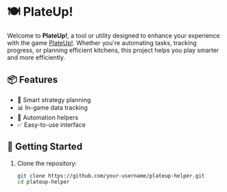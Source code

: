 # 🍽️ PlateUp! 

Welcome to **PlateUp!**, a tool or utility designed to enhance your experience with the game [PlateUp!](https://store.steampowered.com/app/1599600/PlateUp/). Whether you're automating tasks, tracking progress, or planning efficient kitchens, this project helps you play smarter and more efficiently.

## 📦 Features

- 🧠 Smart strategy planning
- 📊 In-game data tracking
- 🔧 Automation helpers
- ✅ Easy-to-use interface

## 🚀 Getting Started

1. Clone the repository:
   ```bash
   git clone https://github.com/your-username/plateup-helper.git
   cd plateup-helper
